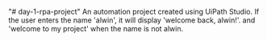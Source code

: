 "# day-1-rpa-project" 
An automation project created using UiPath Studio. 
If the user enters the name 'alwin', it will display 'welcome back, alwin!'. and 'welcome to my project' when the name is not alwin.
